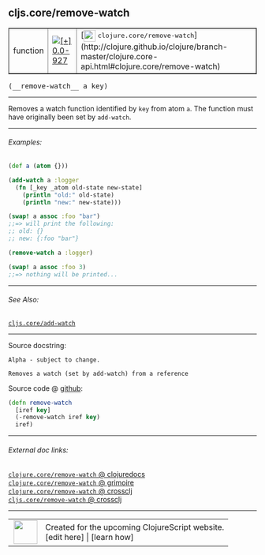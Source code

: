 ## cljs.core/remove-watch



 <table border="1">
<tr>
<td>function</td>
<td><a href="https://github.com/cljsinfo/cljs-api-docs/tree/0.0-927"><img valign="middle" alt="[+] 0.0-927" title="Added in 0.0-927" src="https://img.shields.io/badge/+-0.0--927-lightgrey.svg"></a> </td>
<td>
[<img height="24px" valign="middle" src="http://i.imgur.com/1GjPKvB.png"> <samp>clojure.core/remove-watch</samp>](http://clojure.github.io/clojure/branch-master/clojure.core-api.html#clojure.core/remove-watch)
</td>
</tr>
</table>


 <samp>
(__remove-watch__ a key)<br>
</samp>

---

Removes a watch function identified by `key` from atom `a`.  The function must
have originally been set by `add-watch`.



---

###### Examples:

```clj
(def a (atom {}))

(add-watch a :logger
  (fn [_key _atom old-state new-state]
    (println "old:" old-state)
    (println "new:" new-state)))

(swap! a assoc :foo "bar")
;;=> will print the following:
;; old: {}
;; new: {:foo "bar"}

(remove-watch a :logger)

(swap! a assoc :foo 3)
;;=> nothing will be printed...
```



---

###### See Also:

[`cljs.core/add-watch`](../cljs.core/add-watch.md)<br>

---


Source docstring:

```
Alpha - subject to change.

Removes a watch (set by add-watch) from a reference
```


Source code @ [github](https://github.com/clojure/clojurescript/blob/r2911/src/cljs/cljs/core.cljs#L8504-L8510):

```clj
(defn remove-watch
  [iref key]
  (-remove-watch iref key)
  iref)
```

<!--
Repo - tag - source tree - lines:

 <pre>
clojurescript @ r2911
└── src
    └── cljs
        └── cljs
            └── <ins>[core.cljs:8504-8510](https://github.com/clojure/clojurescript/blob/r2911/src/cljs/cljs/core.cljs#L8504-L8510)</ins>
</pre>

-->

---



###### External doc links:

[`clojure.core/remove-watch` @ clojuredocs](http://clojuredocs.org/clojure.core/remove-watch)<br>
[`clojure.core/remove-watch` @ grimoire](http://conj.io/store/v1/org.clojure/clojure/1.7.0-beta3/clj/clojure.core/remove-watch/)<br>
[`clojure.core/remove-watch` @ crossclj](http://crossclj.info/fun/clojure.core/remove-watch.html)<br>
[`cljs.core/remove-watch` @ crossclj](http://crossclj.info/fun/cljs.core.cljs/remove-watch.html)<br>

---

 <table>
<tr><td>
<img valign="middle" align="right" width="48px" src="http://i.imgur.com/Hi20huC.png">
</td><td>
Created for the upcoming ClojureScript website.<br>
[edit here] | [learn how]
</td></tr></table>

[edit here]:https://github.com/cljsinfo/cljs-api-docs/blob/master/cljsdoc/cljs.core/remove-watch.cljsdoc
[learn how]:https://github.com/cljsinfo/cljs-api-docs/wiki/cljsdoc-files

<!--

This information was too distracting to show to readers, but I'll leave it
commented here since it is helpful to:

- pretty-print the data used to generate this document
- and show how to retrieve that data



The API data for this symbol:

```clj
{:description "Removes a watch function identified by `key` from atom `a`.  The function must\nhave originally been set by `add-watch`.",
 :ns "cljs.core",
 :name "remove-watch",
 :signature ["[a key]"],
 :history [["+" "0.0-927"]],
 :type "function",
 :related ["cljs.core/add-watch"],
 :full-name-encode "cljs.core/remove-watch",
 :source {:code "(defn remove-watch\n  [iref key]\n  (-remove-watch iref key)\n  iref)",
          :title "Source code",
          :repo "clojurescript",
          :tag "r2911",
          :filename "src/cljs/cljs/core.cljs",
          :lines [8504 8510]},
 :examples [{:id "70044a",
             :content "```clj\n(def a (atom {}))\n\n(add-watch a :logger\n  (fn [_key _atom old-state new-state]\n    (println \"old:\" old-state)\n    (println \"new:\" new-state)))\n\n(swap! a assoc :foo \"bar\")\n;;=> will print the following:\n;; old: {}\n;; new: {:foo \"bar\"}\n\n(remove-watch a :logger)\n\n(swap! a assoc :foo 3)\n;;=> nothing will be printed...\n```"}],
 :full-name "cljs.core/remove-watch",
 :clj-symbol "clojure.core/remove-watch",
 :docstring "Alpha - subject to change.\n\nRemoves a watch (set by add-watch) from a reference"}

```

Retrieve the API data for this symbol:

```clj
;; from Clojure REPL
(require '[clojure.edn :as edn])
(-> (slurp "https://raw.githubusercontent.com/cljsinfo/cljs-api-docs/catalog/cljs-api.edn")
    (edn/read-string)
    (get-in [:symbols "cljs.core/remove-watch"]))
```

-->
